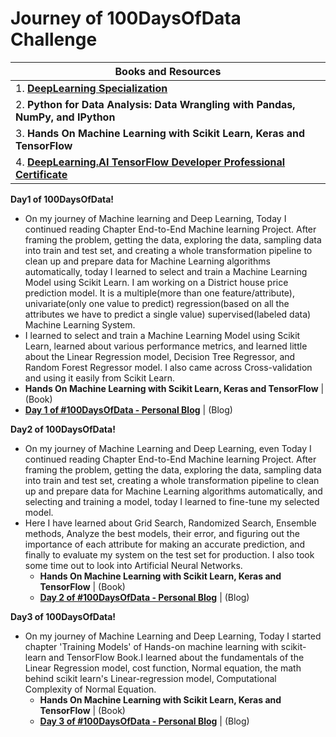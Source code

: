 # **Journey of 100DaysOfData Challenge**

| Books and Resources |
| ----- |
| 1. [**DeepLearning Specialization**](https://www.coursera.org/specializations/deep-learning) |
| 2. **Python for Data Analysis: Data Wrangling with Pandas, NumPy, and IPython** |
| 3. **Hands On Machine Learning with Scikit Learn, Keras and TensorFlow** |
| 4. [**DeepLearning.AI TensorFlow Developer Professional Certificate**](https://www.coursera.org/professional-certificates/tensorflow-in-practice?) |

**Day1 of 100DaysOfData!**
- On my journey of Machine learning and Deep Learning, Today I continued reading Chapter End-to-End Machine learning Project. After framing the problem, getting the data, exploring the data, sampling data into train and test set, and creating a whole transformation pipeline to clean up and prepare data for Machine Learning algorithms automatically, today I learned to select and train a Machine Learning Model using Scikit Learn. I am working on a District house price prediction model.  It is a multiple(more than one feature/attribute), univariate(only one value to predict) regression(based on all the attributes we have to predict a single value) supervised(labeled data) Machine Learning System.
-  I learned to select and train a Machine Learning Model using Scikit Learn, learned about various performance metrics, and learned little about the Linear Regression model, Decision Tree Regressor, and Random Forest Regressor model. I also came across Cross-validation and using it easily from Scikit Learn.
  - **Hands On Machine Learning with Scikit Learn, Keras and TensorFlow** | (Book)
  - [**Day 1 of #100DaysOfData - Personal Blog**](https://amittesting.herokuapp.com/blog/day1-of-100daysofdata) | (Blog)

**Day2 of 100DaysOfData!**
- On my journey of Machine Learning and Deep Learning, even Today I continued reading Chapter End-to-End Machine learning Project. After framing the problem, getting the data, exploring the data, sampling data into train and test set, creating a whole transformation pipeline to clean up and prepare data for Machine Learning algorithms automatically, and selecting and training a model, 
today I learned to fine-tune my selected model.
- Here I have learned about Grid Search, Randomized Search, Ensemble methods, Analyze the best models, their error, and figuring out the importance of each attribute for making an accurate prediction, and finally to evaluate my system on the test set for production. I also took some time out to look into Artificial Neural Networks.
  - **Hands On Machine Learning with Scikit Learn, Keras and TensorFlow** | (Book)
  - [**Day 2 of #100DaysOfData - Personal Blog**](https://amittesting.herokuapp.com/blog/day2-of-100daysofdata) | (Blog)

**Day3 of 100DaysOfData!**
- On my journey of Machine Learning and Deep Learning, Today I started chapter 'Training Models' of Hands-on machine learning with scikit-learn and TensorFlow Book.I learned about the fundamentals of the Linear Regression model, cost function, Normal equation, the math behind scikit learn's Linear-regression model, Computational Complexity of Normal Equation.
  - **Hands On Machine Learning with Scikit Learn, Keras and TensorFlow** | (Book)
  - [**Day 3 of #100DaysOfData - Personal Blog**](https://amittesting.herokuapp.com/blog/day3-of-100daysofdata) | (Blog)
